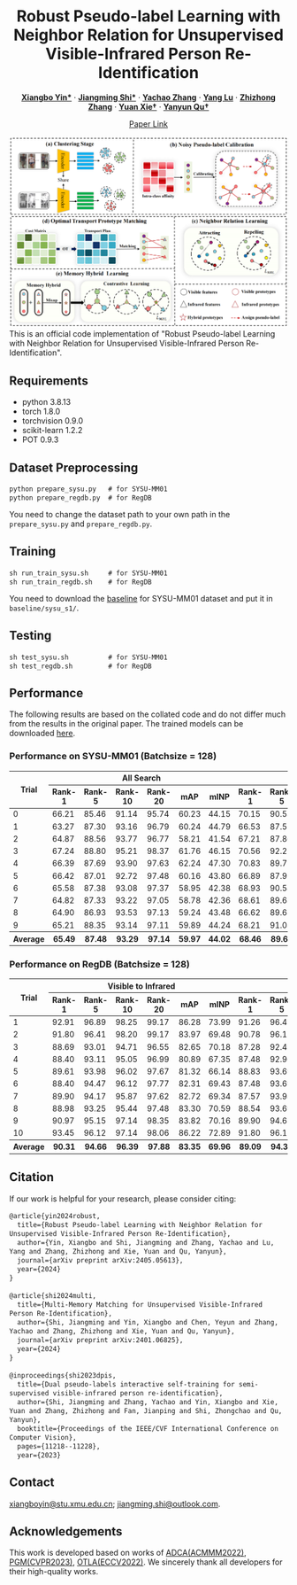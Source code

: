 <p align="center">
  <h1 align="center">Robust Pseudo-label Learning with Neighbor Relation for Unsupervised Visible-Infrared Person Re-Identification</h1>
  <p align="center">
    <a href="https://scholar.google.com/citations?hl=zh-CN&pli=1&user=H1rqfM4AAAAJ" rel="external nofollow noopener" target="_blank"><strong>Xiangbo Yin*</strong></a>
    ·
    <a href="https://scholar.google.com/citations?user=Go9q2jsAAAAJ&hl=zh-CN&oi=sra" rel="external nofollow noopener" target="_blank"><strong>Jiangming Shi*</strong></a>
    ·
    <a href="https://scholar.google.com/citations?user=a-I8c8EAAAAJ&hl=zh-CN&oi=sra" target="_blank"><strong>Yachao Zhang</strong></a>
    ·
    <a href="https://scholar.google.com/citations?hl=zh-CN&user=r7r4FGwAAAAJ&view_op=list_works&sortby=pubdate" target="_blank"><strong>Yang Lu</strong></a>
    ·
    <a href="https://scholar.google.com/citations?user=CXZciFAAAAAJ&hl=zh-CN&oi=sra" rel="external nofollow noopener" target="_blank"><strong>Zhizhong Zhang</strong></a>
    ·
    <a href="https://scholar.google.com/citations?user=RN1QMPgAAAAJ&hl=zh-CN&oi=sra" rel="external nofollow noopener" target="_blank"><strong>Yuan Xie†</strong></a>    
    ·
    <a href="https://scholar.google.com/citations?user=idiP90sAAAAJ&hl=zh-CN&oi=sra" rel="external nofollow noopener" target="_blank"><strong>Yanyun Qu†</strong></a>       
  </p>
<p align="center">
  <a href="https://openaccess.thecvf.com/content/ICCV2023/papers/Shi_Dual_Pseudo-Labels_Interactive_Self-Training_for_Semi-Supervised_Visible-Infrared_Person_Re-Identification_ICCV_2023_paper.pdf" rel="external nofollow noopener" target="_blank">Paper Link</a>

![RPNR](imgs/framework.png)
This is an official code implementation of "Robust Pseudo-label Learning with Neighbor Relation for Unsupervised Visible-Infrared Person Re-Identification".


## Requirements
- python 3.8.13
- torch 1.8.0
- torchvision 0.9.0
- scikit-learn 1.2.2
- POT 0.9.3


## Dataset Preprocessing
```shell
python prepare_sysu.py   # for SYSU-MM01
python prepare_regdb.py  # for RegDB
```
You need to change the dataset path to your own path in the `prepare_sysu.py` and `prepare_regdb.py`.


## Training
```shell
sh run_train_sysu.sh     # for SYSU-MM01
sh run_train_regdb.sh    # for RegDB
```
You need to download the [baseline](https://drive.google.com/drive/folders/1KIuklUtwqSvEZgWg5u3iEsh0IuEZj5li) for SYSU-MM01 dataset and put it in `baseline/sysu_s1/`.
## Testing
```shell
sh test_sysu.sh          # for SYSU-MM01
sh test_regdb.sh         # for RegDB
```
## Performance
The following results are based on the collated code and do not differ much from the results in the original paper. The trained models can be downloaded [here](https://drive.google.com/drive/folders/1xJW5LCacF_WKNZmcctTR5XNfLr4rZ91c). 

### Performance on SYSU-MM01 (Batchsize = 128)
<table class="tg">
<thead>
  <tr>
    <th class="tg-gaoc" rowspan="2">Trial</th>
    <th class="tg-gaoc" colspan="6">All Search</th>
    <th class="tg-gaoc" colspan="6">Indoor Search</th>
  </tr>
  <tr>
    <th class="tg-gaoc">Rank-1</th>
    <th class="tg-gaoc">Rank-5</th>
    <th class="tg-gaoc">Rank-10</th>
    <th class="tg-gaoc">Rank-20</th>
    <th class="tg-gaoc">mAP</th>
    <th class="tg-gaoc">mINP</th>
    <th class="tg-gaoc">Rank-1</th>
    <th class="tg-gaoc">Rank-5</th>
    <th class="tg-gaoc">Rank-10</th>
    <th class="tg-gaoc">Rank-20</th>
    <th class="tg-gaoc">mAP</th>
    <th class="tg-gaoc">mINP</th>
  </tr>  
</thead>

<tbody>
  <tr>
    <td class="tg-gaoc">0</td>
    <td class="tg-3ttq">66.21</td>
    <td class="tg-gaoc">85.46</td>
    <td class="tg-gaoc">91.14</td>
    <td class="tg-gaoc">95.74</td>
    <td class="tg-gaoc">60.23</td>
    <td class="tg-gaoc">44.15</td>
    <td class="tg-3ttq">70.15</td>
    <td class="tg-gaoc">90.53</td>
    <td class="tg-gaoc">94.70</td>
    <td class="tg-gaoc">97.28</td>
    <td class="tg-gaoc">74.19</td>
    <td class="tg-gaoc">69.80</td>
  </tr>
  <tr>
    <td class="tg-s4h7">1</td>
    <td class="tg-0udb">63.27</td>
    <td class="tg-s4h7">87.30</td>
    <td class="tg-s4h7">93.16</td>
    <td class="tg-s4h7">96.79</td>
    <td class="tg-s4h7">60.24</td>
    <td class="tg-s4h7">44.79</td>
    <td class="tg-0udb">66.53</td>
    <td class="tg-s4h7">87.55</td>
    <td class="tg-s4h7">93.30</td>
    <td class="tg-s4h7">97.78</td>
    <td class="tg-s4h7">70.76</td>
    <td class="tg-s4h7">65.94</td>
  </tr>
  <tr>
    <td class="tg-s4h7">2</td>
    <td class="tg-0udb">64.87</td>
    <td class="tg-s4h7">88.56</td>
    <td class="tg-s4h7">93.77</td>
    <td class="tg-s4h7">96.77</td>
    <td class="tg-s4h7">58.21</td>
    <td class="tg-s4h7">41.54</td>
    <td class="tg-0udb">67.21</td>
    <td class="tg-s4h7">87.86</td>
    <td class="tg-s4h7">94.29</td>
    <td class="tg-s4h7">97.92</td>
    <td class="tg-s4h7">71.40</td>
    <td class="tg-s4h7">66.67</td>
  </tr>
  <tr>
    <td class="tg-s4h7">3</td>
    <td class="tg-0udb">67.24</td>
    <td class="tg-s4h7">88.80</td>
    <td class="tg-s4h7">95.21</td>
    <td class="tg-s4h7">98.37</td>
    <td class="tg-s4h7">61.76</td>
    <td class="tg-s4h7">46.15</td>
    <td class="tg-0udb">70.56</td>
    <td class="tg-s4h7">92.21</td>
    <td class="tg-s4h7">96.38</td>
    <td class="tg-s4h7">98.41</td>
    <td class="tg-s4h7">74.23</td>
    <td class="tg-s4h7">69.00</td>
  </tr>
  <tr>
    <td class="tg-s4h7">4</td>
    <td class="tg-hi9g">66.39</td>
    <td class="tg-4jb6">87.69</td>
    <td class="tg-4jb6">93.90</td>
    <td class="tg-4jb6">97.63</td>
    <td class="tg-4jb6">62.24</td>
    <td class="tg-4jb6">47.30</td>
    <td class="tg-hi9g">70.83</td>
    <td class="tg-4jb6">89.72</td>
    <td class="tg-4jb6">93.34</td>
    <td class="tg-4jb6">95.83</td>
    <td class="tg-4jb6">74.81</td>
    <td class="tg-4jb6">70.67</td>
  </tr>
  <tr>
    <td class="tg-s4h7">5</td>
    <td class="tg-0udb">66.42</td>
    <td class="tg-s4h7">87.01</td>
    <td class="tg-s4h7">92.72</td>
    <td class="tg-s4h7">97.48</td>
    <td class="tg-s4h7">60.16</td>
    <td class="tg-s4h7">43.80</td>
    <td class="tg-0udb">66.89</td>
    <td class="tg-s4h7">87.95</td>
    <td class="tg-s4h7">95.06</td>
    <td class="tg-s4h7">98.32</td>
    <td class="tg-s4h7">71.85</td>
    <td class="tg-s4h7">68.02</td>
  </tr>
  <tr>
    <td class="tg-s4h7">6</td>
    <td class="tg-0udb">65.58</td>
    <td class="tg-s4h7">87.38</td>
    <td class="tg-s4h7">93.08</td>
    <td class="tg-s4h7">97.37</td>
    <td class="tg-s4h7">58.95</td>
    <td class="tg-s4h7">42.38</td>
    <td class="tg-0udb">68.93</td>
    <td class="tg-s4h7">90.58</td>
    <td class="tg-s4h7">95.24</td>
    <td class="tg-s4h7">98.37</td>
    <td class="tg-s4h7">74.25</td>
    <td class="tg-s4h7">70.84</td>
  </tr>
  <tr>
    <td class="tg-s4h7">7</td>
    <td class="tg-0udb">64.82</td>
    <td class="tg-s4h7">87.33</td>
    <td class="tg-s4h7">93.22</td>
    <td class="tg-s4h7">97.05</td>
    <td class="tg-s4h7">58.78</td>
    <td class="tg-s4h7">42.36</td>
    <td class="tg-0udb">68.61</td>
    <td class="tg-s4h7">89.63</td>
    <td class="tg-s4h7">94.88</td>
    <td class="tg-s4h7">98.51</td>
    <td class="tg-s4h7">73.17</td>
    <td class="tg-s4h7">68.65</td>
  </tr>
  <tr>
    <td class="tg-s4h7">8</td>
    <td class="tg-0udb">64.90</td>
    <td class="tg-s4h7">86.93</td>
    <td class="tg-s4h7">93.53</td>
    <td class="tg-s4h7">97.13</td>
    <td class="tg-s4h7">59.24</td>
    <td class="tg-s4h7">43.48</td>
    <td class="tg-0udb">66.62</td>
    <td class="tg-s4h7">89.63</td>
    <td class="tg-s4h7">95.02</td>
    <td class="tg-s4h7">98.19</td>
    <td class="tg-s4h7">71.47</td>
    <td class="tg-s4h7">66.63</td>
  </tr>
  <tr>
    <td class="tg-s4h7">9</td>
    <td class="tg-0udb">65.21</td>
    <td class="tg-s4h7">88.35</td>
    <td class="tg-s4h7">93.14</td>
    <td class="tg-s4h7">97.11</td>
    <td class="tg-s4h7">59.89</td>
    <td class="tg-s4h7">44.24</td>
    <td class="tg-0udb">68.21</td>
    <td class="tg-s4h7">91.03</td>
    <td class="tg-s4h7">95.29</td>
    <td class="tg-s4h7">98.32</td>
    <td class="tg-s4h7">73.94</td>
    <td class="tg-s4h7">69.93</td>
  </tr>
  <tr>
    <th class="tg-s4h7">Average</th>
    <th class="tg-0udb">65.49</th>
    <th class="tg-s4h7">87.48</th>
    <th class="tg-s4h7">93.29</th>
    <th class="tg-s4h7">97.14</th>
    <th class="tg-s4h7">59.97</th>
    <th class="tg-s4h7">44.02</th>
    <th class="tg-0udb">68.46</th>
    <th class="tg-s4h7">89.67</th>
    <th class="tg-s4h7">94.75</th>
    <th class="tg-s4h7">97.89</th>
    <th class="tg-s4h7">73.01</th>
    <th class="tg-s4h7">68.61</th>
  </tr>
</tbody>
</table>

### Performance on RegDB (Batchsize = 128)
<table class="tg">
<thead>
  <tr>
    <th class="tg-gaoc" rowspan="2">Trial</th>
    <th class="tg-gaoc" colspan="6">Visible to Infrared</th>
    <th class="tg-gaoc" colspan="6">Infrared to Visible</th>
  </tr>
  <tr>
    <th class="tg-gaoc">Rank-1</th>
    <th class="tg-gaoc">Rank-5</th>
    <th class="tg-gaoc">Rank-10</th>
    <th class="tg-gaoc">Rank-20</th>
    <th class="tg-gaoc">mAP</th>
    <th class="tg-gaoc">mINP</th>
    <th class="tg-gaoc">Rank-1</th>
    <th class="tg-gaoc">Rank-5</th>
    <th class="tg-gaoc">Rank-10</th>
    <th class="tg-gaoc">Rank-20</th>
    <th class="tg-gaoc">mAP</th>
    <th class="tg-gaoc">mINP</th>
  </tr>
</thead>
<tbody>
  <tr>
    <td class="tg-gaoc">1</td>
    <td class="tg-3ttq">92.91</td>
    <td class="tg-gaoc">96.89</td>
    <td class="tg-gaoc">98.25</td>
    <td class="tg-gaoc">99.17</td>
    <td class="tg-gaoc">86.28</td>
    <td class="tg-gaoc">73.99</td>
    <td class="tg-3ttq">91.26</td>
    <td class="tg-gaoc">96.41</td>
    <td class="tg-gaoc">98.35</td>
    <td class="tg-gaoc">99.56</td>
    <td class="tg-gaoc">84.82</td>
    <td class="tg-gaoc">70.47</td>
  </tr>
  <tr>
    <td class="tg-s4h7">2</td>
    <td class="tg-0udb">91.80</td>
    <td class="tg-s4h7">96.41</td>
    <td class="tg-s4h7">98.20</td>
    <td class="tg-s4h7">99.17</td>
    <td class="tg-s4h7">83.97</td>
    <td class="tg-s4h7">69.48</td>
    <td class="tg-0udb">90.78</td>
    <td class="tg-s4h7">96.17</td>
    <td class="tg-s4h7">97.72</td>
    <td class="tg-s4h7">98.79</td>
    <td class="tg-s4h7">83.76</td>
    <td class="tg-s4h7">66.89</td>
  </tr>
  <tr>
    <td class="tg-s4h7">3</td>
    <td class="tg-0udb">88.69</td>
    <td class="tg-s4h7">93.01</td>
    <td class="tg-s4h7">94.71</td>
    <td class="tg-s4h7">96.55</td>
    <td class="tg-s4h7">82.65</td>
    <td class="tg-s4h7">70.18</td>
    <td class="tg-0udb">87.28</td>
    <td class="tg-s4h7">92.43</td>
    <td class="tg-s4h7">95.05</td>
    <td class="tg-s4h7">96.75</td>
    <td class="tg-s4h7">81.60</td>
    <td class="tg-s4h7">67.22</td>
  </tr>
  <tr>
    <td class="tg-s4h7">4</td>
    <td class="tg-0udb">88.40</td>
    <td class="tg-s4h7">93.11</td>
    <td class="tg-s4h7">95.05</td>
    <td class="tg-s4h7">96.99</td>
    <td class="tg-s4h7">80.89</td>
    <td class="tg-s4h7">67.35</td>
    <td class="tg-0udb">87.48</td>
    <td class="tg-s4h7">92.96</td>
    <td class="tg-s4h7">95.00</td>
    <td class="tg-s4h7">97.23</td>
    <td class="tg-s4h7">79.66</td>
    <td class="tg-s4h7">64.76</td>
  </tr>
  <tr>
    <td class="tg-s4h7">5</td>
    <td class="tg-hi9g">89.61</td>
    <td class="tg-4jb6">93.98</td>
    <td class="tg-4jb6">96.02</td>
    <td class="tg-4jb6">97.67</td>
    <td class="tg-4jb6">81.32</td>
    <td class="tg-4jb6">66.14</td>
    <td class="tg-hi9g">88.83</td>
    <td class="tg-4jb6">93.69</td>
    <td class="tg-4jb6">95.78</td>
    <td class="tg-4jb6">97.38</td>
    <td class="tg-4jb6">80.12</td>
    <td class="tg-4jb6">62.95</td>
  </tr>
  <tr>
    <td class="tg-s4h7">6</td>
    <td class="tg-0udb">88.40</td>
    <td class="tg-s4h7">94.47</td>
    <td class="tg-s4h7">96.12</td>
    <td class="tg-s4h7">97.77</td>
    <td class="tg-s4h7">82.31</td>
    <td class="tg-s4h7">69.43</td>
    <td class="tg-0udb">87.48</td>
    <td class="tg-s4h7">93.69</td>
    <td class="tg-s4h7">95.63</td>
    <td class="tg-s4h7">97.09</td>
    <td class="tg-s4h7">81.22</td>
    <td class="tg-s4h7">65.68</td>
  </tr>
  <tr>
    <td class="tg-s4h7">7</td>
    <td class="tg-0udb">89.90</td>
    <td class="tg-s4h7">94.17</td>
    <td class="tg-s4h7">95.87</td>
    <td class="tg-s4h7">97.62</td>
    <td class="tg-s4h7">82.72</td>
    <td class="tg-s4h7">69.34</td>
    <td class="tg-0udb">87.57</td>
    <td class="tg-s4h7">93.98</td>
    <td class="tg-s4h7">95.78</td>
    <td class="tg-s4h7">96.94</td>
    <td class="tg-s4h7">81.08</td>
    <td class="tg-s4h7">65.05</td>
  </tr>
  <tr>
    <td class="tg-s4h7">8</td>
    <td class="tg-0udb">88.98</td>
    <td class="tg-s4h7">93.25</td>
    <td class="tg-s4h7">95.44</td>
    <td class="tg-s4h7">97.48</td>
    <td class="tg-s4h7">83.30</td>
    <td class="tg-s4h7">70.59</td>
    <td class="tg-0udb">88.54</td>
    <td class="tg-s4h7">93.69</td>
    <td class="tg-s4h7">95.19</td>
    <td class="tg-s4h7">97.09</td>
    <td class="tg-s4h7">82.01</td>
    <td class="tg-s4h7">66.05</td>
  </tr>
  <tr>
    <td class="tg-s4h7">9</td>
    <td class="tg-0udb">90.97</td>
    <td class="tg-s4h7">95.15</td>
    <td class="tg-s4h7">97.14</td>
    <td class="tg-s4h7">98.35</td>
    <td class="tg-s4h7">83.82</td>
    <td class="tg-s4h7">70.16</td>
    <td class="tg-0udb">89.90</td>
    <td class="tg-s4h7">94.61</td>
    <td class="tg-s4h7">96.46</td>
    <td class="tg-s4h7">97.67</td>
    <td class="tg-s4h7">83.04</td>
    <td class="tg-s4h7">66.14</td>
  </tr>
  <tr>
    <td class="tg-s4h7">10</td>
    <td class="tg-0udb">93.45</td>
    <td class="tg-s4h7">96.12</td>
    <td class="tg-s4h7">97.14</td>
    <td class="tg-s4h7">98.06</td>
    <td class="tg-s4h7">86.22</td>
    <td class="tg-s4h7">72.89</td>
    <td class="tg-0udb">91.80</td>
    <td class="tg-s4h7">96.12</td>
    <td class="tg-s4h7">97.14</td>
    <td class="tg-s4h7">97.96</td>
    <td class="tg-s4h7">85.30</td>
    <td class="tg-s4h7">69.76</td>
  </tr>
  <tr>
    <th class="tg-s4h7">Average</th>
    <th class="tg-0udb">90.31</th>
    <th class="tg-s4h7">94.66</th>
    <th class="tg-s4h7">96.39</th>
    <th class="tg-s4h7">97.88</th>
    <th class="tg-s4h7">83.35</th>
    <th class="tg-s4h7">69.96</th>
    <th class="tg-0udb">89.09</th>
    <th class="tg-s4h7">94.37</th>
    <th class="tg-s4h7">96.21</th>
    <th class="tg-s4h7">97.65</th>
    <th class="tg-s4h7">82.26</th>
    <th class="tg-s4h7">66.50</th>
  </tr>
</tbody>
</table>

## Citation
If our work is helpful for your research, please consider citing:
```
@article{yin2024robust,
  title={Robust Pseudo-label Learning with Neighbor Relation for Unsupervised Visible-Infrared Person Re-Identification},
  author={Yin, Xiangbo and Shi, Jiangming and Zhang, Yachao and Lu, Yang and Zhang, Zhizhong and Xie, Yuan and Qu, Yanyun},
  journal={arXiv preprint arXiv:2405.05613},
  year={2024}
}

@article{shi2024multi,
  title={Multi-Memory Matching for Unsupervised Visible-Infrared Person Re-Identification},
  author={Shi, Jiangming and Yin, Xiangbo and Chen, Yeyun and Zhang, Yachao and Zhang, Zhizhong and Xie, Yuan and Qu, Yanyun},
  journal={arXiv preprint arXiv:2401.06825},
  year={2024}
}

@inproceedings{shi2023dpis,
  title={Dual pseudo-labels interactive self-training for semi-supervised visible-infrared person re-identification},
  author={Shi, Jiangming and Zhang, Yachao and Yin, Xiangbo and Xie, Yuan and Zhang, Zhizhong and Fan, Jianping and Shi, Zhongchao and Qu, Yanyun},
  booktitle={Proceedings of the IEEE/CVF International Conference on Computer Vision},
  pages={11218--11228},
  year={2023}
```

## Contact
xiangboyin@stu.xmu.edu.cn; jiangming.shi@outlook.com.

## Acknowledgements
This work is developed based on works of [ADCA(ACMMM2022)](https://github.com/yangbincv/ADCA), [PGM(CVPR2023)](https://github.com/zesenwu23/USL-VI-ReID), [OTLA(ECCV2022)](https://github.com/wjm-wjm/OTLA-ReID). We sincerely thank all developers for their high-quality works.
